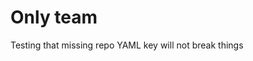 <!-- 
author: philip-gai
team: https://github.com/orgs/elastico-group/teams/everyone
category: https://github.com/philip-gai/repost-demo/discussions/categories/announcements
-->

# Only team

Testing that missing repo YAML key will not break things

